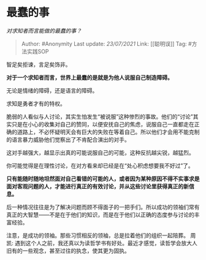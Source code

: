 # 最蠢的事
*对求知者而言能做的最蠢的事？*

> Author: #Anonymity
> Last update: *23/07/2021*
> Link: [[聪明误]]
> Tag: #方法实践SOP

智足矣拒谏，言足矣饰非。

**对于一个求知者而言，世界上最蠢的是就是为他人说服自己制造障碍。**

无论是情绪的障碍，还是语言的障碍。

求知是勇者才有的特权。

脆弱的人看似与人讨论，其实生怕发生“被说服”这种惨烈的事故。他们的“讨论”其实只是在小心的收集对自己的赞同，以便安抚自己的焦虑，说服自己一直都走在正确的道路上，不必怀疑明天会有巨大的失败在等着自己。所以他们才会用不能克制的语言暴力威胁他们觉察出了不肯配合演出的对手。

这对手越强大，越显示出真的可能说服自己的可能，这种反抗越尖锐，越猛烈。

你可能觉得是在理性讨论，在对方看来却已经是在“处心积虑想要我不好过”了。

**只有能随时随地坦然面对自己看错的可能的人，或者因为某种原因不得不实事求是面对客观问题的人，才能进行真正的有效讨论，并从这些讨论里获得真正的新信息。**

后一种情况往往是为了解决问题而顾不得面子的一把手们。所以成功的领袖们常有真正的大智慧——不是在于他们的知识，而是在于他们以正确的态度参与讨论的丰富经验。

注意，是成功的领袖。那些习惯相反的领袖，总是拉着他们的组织一起陪葬。 周凯: 遇到这个人之前，我还真以为读哲学书有好处。最近才感觉，读哲学会放大人旧有的一些观念，甚至过往的执念，使其更为固执。
